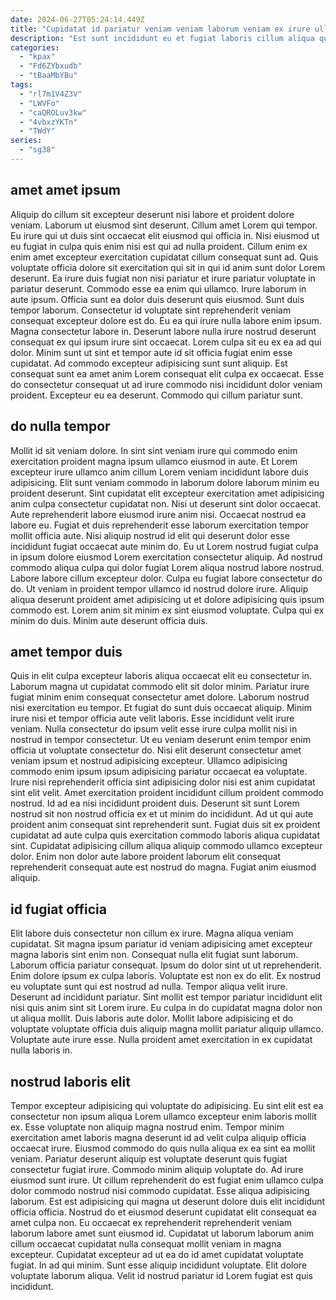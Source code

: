 ```yaml
---
date: 2024-06-27T05:24:14.449Z
title: "Cupidatat id pariatur veniam veniam laborum veniam ex irure ullamco laboris eiusmod."
description: "Est sunt incididunt eu et fugiat laboris cillum aliqua quis et in qui pariatur. Elit esse Lorem cillum et."
categories:
  - "kpax"
  - "Fd6ZYbxudb"
  - "tBaaMbYBu"
tags:
  - "rl7m1V4Z3V"
  - "LWVFo"
  - "caQROLuv3kw"
  - "4vbxzYKTn"
  - "TWdY"
series:
  - "sg38"
---
```



## amet amet ipsum

Aliquip do cillum sit excepteur deserunt nisi labore et proident dolore veniam. Laborum ut eiusmod sint deserunt. Cillum amet Lorem qui tempor. Eu irure qui ut duis sint occaecat elit eiusmod qui officia in. Nisi eiusmod ut eu fugiat in culpa quis enim nisi est qui ad nulla proident. Cillum enim ex enim amet excepteur exercitation cupidatat cillum consequat sunt ad. Quis voluptate officia dolore sit exercitation qui sit in qui id anim sunt dolor Lorem deserunt. Ea irure duis fugiat non nisi pariatur et irure pariatur voluptate in pariatur deserunt.
Commodo esse ea enim qui ullamco. Irure laborum in aute ipsum. Officia sunt ea dolor duis deserunt quis eiusmod. Sunt duis tempor laborum. Consectetur id voluptate sint reprehenderit veniam consequat excepteur dolore est do. Eu ea qui irure nulla labore enim ipsum. Magna consectetur labore in. Deserunt labore nulla irure nostrud deserunt consequat ex qui ipsum irure sint occaecat.
Lorem culpa sit eu ex ea ad qui dolor. Minim sunt ut sint et tempor aute id sit officia fugiat enim esse cupidatat. Ad commodo excepteur adipisicing sunt sunt aliquip. Est consequat sunt ea amet anim Lorem consequat elit culpa ex occaecat. Esse do consectetur consequat ut ad irure commodo nisi incididunt dolor veniam proident. Excepteur eu ea deserunt. Commodo qui cillum pariatur sunt.

## do nulla tempor

Mollit id sit veniam dolore. In sint sint veniam irure qui commodo enim exercitation proident magna ipsum ullamco eiusmod in aute. Et Lorem excepteur irure ullamco anim cillum Lorem veniam incididunt labore duis adipisicing. Elit sunt veniam commodo in laborum dolore laborum minim eu proident deserunt. Sint cupidatat elit excepteur exercitation amet adipisicing anim culpa consectetur cupidatat non. Nisi ut deserunt sint dolor occaecat.
Aute reprehenderit labore eiusmod irure anim nisi. Occaecat nostrud ea labore eu. Fugiat et duis reprehenderit esse laborum exercitation tempor mollit officia aute. Nisi aliquip nostrud id elit qui deserunt dolor esse incididunt fugiat occaecat aute minim do. Eu ut Lorem nostrud fugiat culpa in ipsum dolore eiusmod Lorem exercitation consectetur aliquip. Ad nostrud commodo aliqua culpa qui dolor fugiat Lorem aliqua nostrud labore nostrud.
Labore labore cillum excepteur dolor. Culpa eu fugiat labore consectetur do do. Ut veniam in proident tempor ullamco id nostrud dolore irure. Aliquip aliqua deserunt proident amet adipisicing ut et dolore adipisicing quis ipsum commodo est. Lorem anim sit minim ex sint eiusmod voluptate. Culpa qui ex minim do duis. Minim aute deserunt officia duis.

## amet tempor duis

Quis in elit culpa excepteur laboris aliqua occaecat elit eu consectetur in. Laborum magna ut cupidatat commodo elit sit dolor minim. Pariatur irure fugiat minim enim consequat consectetur amet dolore. Laborum nostrud nisi exercitation eu tempor. Et fugiat do sunt duis occaecat aliquip. Minim irure nisi et tempor officia aute velit laboris. Esse incididunt velit irure veniam. Nulla consectetur do ipsum velit esse irure culpa mollit nisi in nostrud in tempor consectetur.
Ut eu veniam deserunt enim tempor enim officia ut voluptate consectetur do. Nisi elit deserunt consectetur amet veniam ipsum et nostrud adipisicing excepteur. Ullamco adipisicing commodo enim ipsum ipsum adipisicing pariatur occaecat ea voluptate. Irure nisi reprehenderit officia sint adipisicing dolor nisi est anim cupidatat sint elit velit. Amet exercitation proident incididunt cillum proident commodo nostrud.
Id ad ea nisi incididunt proident duis. Deserunt sit sunt Lorem nostrud sit non nostrud officia ex et ut minim do incididunt. Ad ut qui aute proident anim consequat sint reprehenderit sunt. Fugiat duis sit ex proident cupidatat ad aute culpa quis exercitation commodo laboris aliqua cupidatat sint. Cupidatat adipisicing cillum aliqua aliquip commodo ullamco excepteur dolor. Enim non dolor aute labore proident laborum elit consequat reprehenderit consequat aute est nostrud do magna. Fugiat anim eiusmod aliquip.

## id fugiat officia

Elit labore duis consectetur non cillum ex irure. Magna aliqua veniam cupidatat. Sit magna ipsum pariatur id veniam adipisicing amet excepteur magna laboris sint enim non. Consequat nulla elit fugiat sunt laborum. Laborum officia pariatur consequat. Ipsum do dolor sint ut ut reprehenderit. Enim dolore ipsum ex culpa laboris. Voluptate est non ex do elit.
Ex nostrud eu voluptate sunt qui est nostrud ad nulla. Tempor aliqua velit irure. Deserunt ad incididunt pariatur. Sint mollit est tempor pariatur incididunt elit nisi quis anim sint sit Lorem irure.
Eu culpa in do cupidatat magna dolor non ut aliqua mollit. Duis laboris aute dolor. Mollit labore adipisicing et do voluptate voluptate officia duis aliquip magna mollit pariatur aliquip ullamco. Voluptate aute irure esse. Nulla proident amet exercitation in ex cupidatat nulla laboris in.

## nostrud laboris elit

Tempor excepteur adipisicing qui voluptate do adipisicing. Eu sint elit est ea consectetur non ipsum aliqua Lorem ullamco excepteur enim laboris mollit ex. Esse voluptate non aliquip magna nostrud enim. Tempor minim exercitation amet laboris magna deserunt id ad velit culpa aliquip officia occaecat irure. Eiusmod commodo do quis nulla aliqua ex ea sint ea mollit veniam. Pariatur deserunt aliquip est voluptate deserunt quis fugiat consectetur fugiat irure.
Commodo minim aliquip voluptate do. Ad irure eiusmod sunt irure. Ut cillum reprehenderit do est fugiat enim ullamco culpa dolor commodo nostrud nisi commodo cupidatat. Esse aliqua adipisicing laborum. Est est adipisicing qui magna ut deserunt dolore duis elit incididunt officia officia. Nostrud do et eiusmod deserunt cupidatat elit consequat ea amet culpa non. Eu occaecat ex reprehenderit reprehenderit veniam laborum labore amet sunt eiusmod id. Cupidatat ut laborum laborum anim cillum occaecat cupidatat nulla consequat mollit veniam in magna excepteur.
Cupidatat excepteur ad ut ea do id amet cupidatat voluptate fugiat. In ad qui minim. Sunt esse aliquip incididunt voluptate. Elit dolore voluptate laborum aliqua. Velit id nostrud pariatur id Lorem fugiat est quis incididunt.

